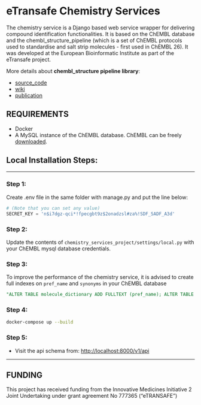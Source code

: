# eTransafe Chemistry Services
The chemistry service is a Django based web service wrapper for delivering compound identification functionalities. It is based on the ChEMBL database and the chembl_structure_pipeline (which is a set of ChEMBL protocols used to standardise and salt strip molecules - first used in ChEMBL 26). It was developed at the European Bioinformatic Institute as part of the eTransafe project. 

More details about **chembl_structure pipeline library**: 
- [source_code](https://github.com/chembl/ChEMBL_Structure_Pipeline.git)
- [wiki](https://github.com/chembl/ChEMBL_Structure_Pipeline/wiki)
- [publication](https://jcheminf.biomedcentral.com/articles/10.1186/s13321-020-00456-1)

## REQUIREMENTS
- Docker
- A MySQL instance of the ChEMBL database. ChEMBL can be freely [downloaded](https://ftp.ebi.ac.uk/pub/databases/chembl/ChEMBLdb/latest/).


## Local Installation Steps:
___
### Step 1:
Create .env file in the same folder with manage.py and put the line below:
```python
# (Note that you can set any value)
SECRET_KEY = 'n$i7dgz-qci*!fpecgbt9z$2onadzsl#za%!SDF_SADF_A3d'
```
### Step 2:
Update the contents of `chemistry_services_project/settings/local.py` with your ChEMBL mysql database credentials.
### Step 3:
To improve the performance of the chemistry service, it is advised to create full indexes on `pref_name` and `synonyms` in your ChEMBL database
```sql
"ALTER TABLE molecule_dictionary ADD FULLTEXT (pref_name); ALTER TABLE molecule_synonyms ADD FULLTEXT (synonyms);"
```
### Step 4:
```bash
docker-compose up --build
```
### Step 5:
- Visit the api schema from: [http://localhost:8000/v1/api](http://localhost:8000/v1/api/)
___

## FUNDING
This project has received funding from the Innovative Medicines Initiative 2 Joint Undertaking under grant
agreement No 777365 (“eTRANSAFE”)
